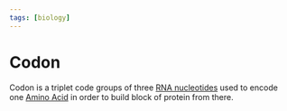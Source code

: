 ```yaml
---
tags: [biology]
---
```


# Codon

Codon is a triplet code groups of three [RNA nucleotides](202308082154.md) used
to encode one [Amino Acid](202308082207.md) in order to build block of protein
from there.
